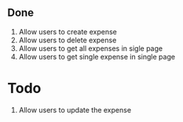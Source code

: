 ## Done

1. Allow users to create expense
2. Allow users to delete expense
3. Allow users to get all expenses in sigle page 
4. Allow users to get single expense in single page

# Todo

1. Allow users to update the expense